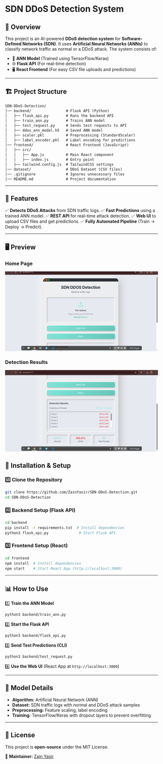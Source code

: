 # SDN DDoS Detection System

## 📌 Overview
This project is an AI-powered **DDoS detection system** for **Software-Defined Networks (SDN)**. It uses **Artificial Neural Networks (ANNs)** to classify network traffic as normal or a DDoS attack. The system consists of:
- 🧠 **ANN Model** (Trained using TensorFlow/Keras)
- 🌐 **Flask API** (For real-time detection)
- 🖥 **React Frontend** (For easy CSV file uploads and predictions)

---

## 🏗 Project Structure
```
SDN-DDoS-Detection/
│── backend/                # Flask API (Python)
│   ├── flask_api.py        # Runs the backend API
│   ├── train_ann.py        # Trains ANN model
│   ├── test_request.py     # Sends test requests to API
│   ├── ddos_ann_model.h5   # Saved ANN model
│   ├── scaler.pkl          # Preprocessing (StandardScaler)
│   ├── label_encoder.pkl   # Label encoding for predictions
│── frontend/               # React Frontend (JavaScript)
│   ├── src/
│   │   ├── App.js          # Main React component
│   │   ├── index.js        # Entry point
│   ├── tailwind.config.js  # TailwindCSS settings
│── dataset/                # DDoS Dataset (CSV files)
│── .gitignore              # Ignores unnecessary files
│── README.md               # Project documentation
```

---

## 🚀 Features
✅ **Detects DDoS Attacks** from SDN traffic logs.
✅ **Fast Predictions** using a trained ANN model.
✅ **REST API** for real-time attack detection.
✅ **Web UI** to upload CSV files and get predictions.
✅ **Fully Automated Pipeline** (Train → Deploy → Predict).

---

## 🖥️ Preview
### Home Page  
![App Preview](Preview-Images/preview_1.png)  

### Detection Results  
![Results Preview](Preview-Images/preview_2.png) 

## 🔧 Installation & Setup
### **1️⃣ Clone the Repository**
```bash
git clone https://github.com/ZainYasir/SDN-DDoS-Detection.git
cd SDN-DDoS-Detection
```

### **2️⃣ Backend Setup (Flask API)**
```bash
cd backend
pip install -r requirements.txt  # Install dependencies
python3 flask_api.py              # Start Flask API
```

### **3️⃣ Frontend Setup (React)**
```bash
cd frontend
npm install  # Install dependencies
npm start    # Start React App (http://localhost:3000)
```

---

## 📊 How to Use
1️⃣ **Train the ANN Model**
```bash
python3 backend/train_ann.py
```
2️⃣ **Start the Flask API**
```bash
python3 backend/flask_api.py
```
3️⃣ **Send Test Predictions (CLI)**
```bash
python3 backend/test_request.py
```
4️⃣ **Use the Web UI** (React App at `http://localhost:3000`)

---

## 🔬 Model Details
- **Algorithm:** Artificial Neural Network (ANN)
- **Dataset:** SDN traffic logs with normal and DDoS attack samples
- **Preprocessing:** Feature scaling, label encoding
- **Training:** TensorFlow/Keras with dropout layers to prevent overfitting

---

## 📜 License
This project is **open-source** under the MIT License.

📌 **Maintainer:** [Zain Yasir](https://github.com/ZainYasir)
